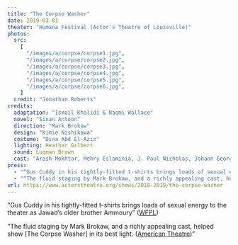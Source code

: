 ```yaml
---
title: "The Corpse Washer"
date: 2019-03-01
theater: "Humana Festival (Actor's Theatre of Louisville)"
photos:
  src:
    [
      "/images/a/corpse/corpse1.jpg",
      "/images/a/corpse/corpse2.jpg",
      "/images/a/corpse/corpse3.jpg",
      "/images/a/corpse/corpse4.jpg",
      "/images/a/corpse/corpse5.jpg",
      "/images/a/corpse/corpse6.jpg",
    ]
  credit: "Jonathan Roberts"
credits:
  adaptation: "Ismail Khalidi & Naomi Wallace"
  novel: "Sinan Antoon"
  direction: "Mark Brokaw"
  design: "Kimie Nishikawa"
  costume: "Dina Abd El-Aziz"
  lighting: Heather Gilbert
  sound: Luqman Brown
  cast: "Arash Mokhtar, Mehry Eslaminia, J. Paul Nicholas, Johann George, Hassan Nazari-Robati, Diana Simonzadeh, Abraham Makany, Gus Cuddy"
press:
  - "“Gus Cuddy in his tightly-fitted t-shirts brings loads of sexual energy to the theater as Jawad’s older brother Ammoury” ([WFPL](https://wfpl.org/review-periphery-narratives-take-center-stage-in-actors-corpse-washer/))"
  - "“The fluid staging by Mark Brokaw, and a richly appealing cast, helped show [The Corpse Washer] in its best light. ([American Theatre](https://wfpl.org/review-periphery-narratives-take-center-stage-in-actors-corpse-washer/))”"
url: https://www.actorstheatre.org/shows/2018-2019/the-corpse-washer
---
```


“Gus Cuddy in his tightly-fitted t-shirts brings loads of sexual energy to the theater as Jawad’s older brother Ammoury” ([WFPL](https://wfpl.org/review-periphery-narratives-take-center-stage-in-actors-corpse-washer/))

“The fluid staging by Mark Brokaw, and a richly appealing cast, helped show [The Corpse Washer] in its best light. ([American Theatre](https://wfpl.org/review-periphery-narratives-take-center-stage-in-actors-corpse-washer/))”

